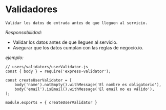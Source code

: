 # Validadores
```Validar los datos de entrada antes de que lleguen al servicio.```

_Responsabilidad:_

- Validar los datos antes de que lleguen al servicio.
- Asegurar que los datos cumplan con las reglas de negocio.io.

_ejemplo:_

```
// users/validators/userValidator.js
const { body } = require('express-validator');

const createUserValidator = [
    body('name').notEmpty().withMessage('El nombre es obligatorio'),
    body('email').isEmail().withMessage('El email no es válido'),
];

module.exports = { createUserValidator }
```